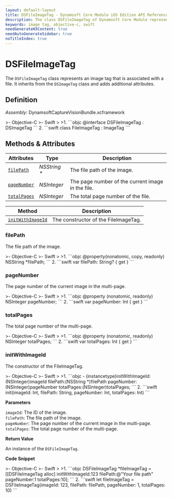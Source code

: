 ```yaml
---
layout: default-layout
title: DSFileImageTag - Dynamsoft Core Module iOS Edition API Reference
description: The class DSFileImageTag of Dynamsoft Core Module represents an image tag that is associated with a file, which contains the file path, page number, and total page number.
keywords: image tag, objective-c, swift
needGenerateH3Content: true
needAutoGenerateSidebar: true
noTitleIndex: true
---
```


# DSFileImageTag

The `DSFileImageTag` class represents an image tag that is associated with a file. It inherits from the `DSImageTag` class and adds additional attributes.

## Definition

*Assembly:* DynamsoftCaptureVisionBundle.xcframework

<div class="sample-code-prefix"></div>
>- Objective-C
>- Swift
>
>1. 
```objc
@interface DSFileImageTag : DSImageTag
```
2. 
```swift
class FileImageTag : ImageTag
```

## Methods & Attributes

| Attributes | Type | Description |
| ---------- | ---- | ----------- |
| [`filePath`](#filepath) | *NSString \** | The file path of the image. |
| [`pageNumber`](#pagenumber) | *NSInteger* | The page number of the current image in the file. |
| [`totalPages`](#totalpages) | *NSInteger* | The total page number of the file. |

| Method | Description |
| ------ | ----------- |
| [`initWithImageId`](#initwithimageid) | The constructor of the FileImageTag. |

### filePath

The file path of the image.

<div class="sample-code-prefix"></div>
>- Objective-C
>- Swift
>
>1. 
```objc
@property(nonatomic, copy, readonly) NSString *filePath;
```
2. 
```swift
var filePath: String? { get }
```

### pageNumber

The page number of the current image in the multi-page.

<div class="sample-code-prefix"></div>
>- Objective-C
>- Swift
>
>1. 
```objc
@property (nonatomic, readonly) NSInteger pageNumber;
```
2. 
```swift
var pageNumber: Int { get }
```

### totalPages

The total page number of the multi-page.

<div class="sample-code-prefix"></div>
>- Objective-C
>- Swift
>
>1. 
```objc
@property (nonatomic, readonly) NSInteger totalPages;
```
2. 
```swift
var totalPages: Int { get }
```

### initWithImageId

The constructor of the FileImageTag.

<div class="sample-code-prefix"></div>
>- Objective-C
>- Swift
>
>1. 
```objc
- (instancetype)initWithImageId:(NSInteger)imageId
                       filePath:(NSString *)filePath
                     pageNumber:(NSInteger)pageNumber
                     totalPages:(NSInteger)totalPages;
```
2. 
```swift
init(imageId: Int, filePath: String, pageNumber: Int, totalPages: Int)
```

**Parameters**

`imageId`: The ID of the image.  
`filePath`: The file path of the image.  
`pageNumber`: The page number of the current image in the multi-page.  
`totalPages`: The total page number of the multi-page.

**Return Value**

An instance of the `DSFileImageTag`.

**Code Snippet**

<div class="sample-code-prefix"></div>
>- Objective-C
>- Swift
>
>1. 
```objc
DSFileImageTag *fileImageTag = [[DSFileImageTag alloc] initWithImageId:123 filePath:@"Your file path" pageNumber:1 totalPages:10];
```
2. 
```swift
let fileImageTag = DSFileImageTag(imageId: 123, filePath: filePath, pageNumber: 1, totalPages: 10)
```
